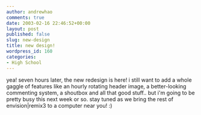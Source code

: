 ```yaml
---
author: andrewhao
comments: true
date: 2003-02-16 22:46:52+00:00
layout: post
published: false
slug: new-design
title: new design!
wordpress_id: 160
categories:
- High School
---
```


yea! seven hours later, the new redesign is here! i still want to add a whole gaggle of features like an hourly rotating header image, a better-looking commenting system, a shoutbox and all that good stuff.. but i'm going to be pretty busy this next week or so. stay tuned as we bring the rest of envision|remix3 to a computer near you!  :) 
